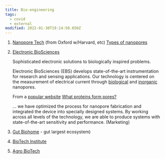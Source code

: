 ```yaml
---
title: Bio-engineering
tags:
  - covid
  - external
modified: 2022-01-30T19:14:50.850Z
---
```


1. [Nanopore Tech](https://nanoporetech.com) (from Oxford w/Harvard, etc)
   [Types of nanopores](https://nanoporetech.com/how-it-works/types-of-nanopores)

2. [Electronic BioSciences](http://electronicbio.com)

   Sophisticated electronic solutions to biologically inspired problems.

   Electronic BioSciences (EBS) develops state-of-the-art instrumentation for research and sensing applications. Our technology is centered on the measurement of electrical current through [biological](http://electronicbio.com/pages/tech_protein_pores_bilayers.php) and [inorganic](http://electronicbio.com/pages/tech_nanopores.php) nanopores.

   From a [popular website](https://www.raiseupwa.com)
   [What proteins form pores?](https://www.raiseupwa.com/popular-guidelines/what-proteins-form-pores/)

   ... we have optimized the process for nanopore fabrication and integrated the device into specially designed systems. By working across all levels of the technology, we are able to produce systems with state-of-the-art sensitivity and performance. (Marketing)

3. [Gut Biohome](https://www.ncbi.nlm.nih.gov/pmc/articles/PMC8234057/) - gut largest ecosystem)
4. [BioTech Institute](https://www.biocodexmicrobiotainstitute.com/en)
5. [Agro BioTech](agbt.org)
